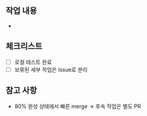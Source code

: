 ## 작업 내용
- 

## 체크리스트
- [ ] 로컬 테스트 완료
- [ ] 보류된 세부 작업은 Issue로 분리

## 참고 사항
- 80% 완성 상태에서 빠른 merge → 후속 작업은 별도 PR